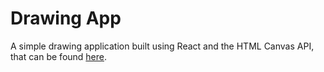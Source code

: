 # Drawing App

A simple drawing application built using React and the HTML Canvas API, that can be found [here](http://solaomi.com/drawingApp/).
